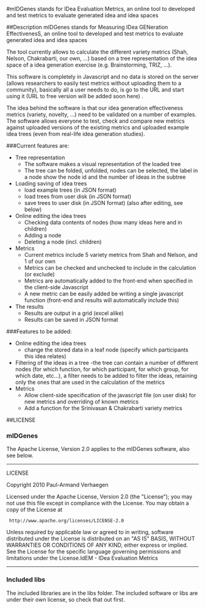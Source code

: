 
#mIDGenes stands for IDea Evaluation Metrics, an online tool to developed and test metrics to evaluate generated idea and idea spaces

##Description
mIDGenes stands for Measuring IDea GENeration EffectivenesS, an online tool to developed and test metrics to evaluate generated idea and idea spaces 

The tool currently allows to calculate the different variety metrics (Shah, Nelson, Chakrabarti, our own, ...) based on a tree representation of the idea space of a idea generation exercise (e.g. Brainstorming, TRIZ, ...).

This software is completely in Javascript and no data is stored on the server (allows researchers to easily test metrics without uploading them to a community), basically all a user needs to do, is go to the URL and start using it (URL to free version will be added soon here) .

The idea behind the software is that our idea generation effectiveness metrics (variety, novelty, ...) need to be validated on a number of examples. The software allows everyone to test, check and compare new metrics against uploaded versions of the existing metrics and uploaded example idea trees (even from real-life idea generation studies). 

 ###Current features are:
  + Tree representation
    - The software makes a visual representation of the loaded tree
    - The tree can be folded, unfolded, nodes can be selected, the label in a node show the node id and the number of ideas in the subtree
  + Loading saving of idea trees
    - load example trees (in JSON format)
    - load trees from user disk (in JSON format)
    - save trees to user disk (in JSON format) (also after editing, see below)
  + Online editing the idea trees
    - Checking data contents of nodes (how many ideas here and in children)
    - Adding a node
    - Deleting a node (incl. children)
  + Metrics
    - Current metrics include 5 variety metrics from Shah and Nelson, and 1 of our own
    - Metrics can be checked and unchecked to include in the calculation (or exclude)
    - Metrics are automatically added to the front-end when specified in the client-side Javascript
    - A new metric can be easily added be writing a single javascript function (front-end and results will automatically include this)
  + The results
    - Results are output in a grid (excel alike)
    - Results can be saved in JSON format

 ###Features to be added:
  + Online editing the idea trees
    - change the stored data in a leaf node (specify which participants this idea relates)
  + Filtering of the ideas in a tree
     -the tree can contain a number of different nodes (for which function, for which participant, for which group, for which date, etc...), a filter needs to be added to filter the ideas, retaining only the ones that are used in the calculation of the metrics
  + Metrics
    - Allow client-side specification of the javascript file (on user disk) for new metrics and overriding of known metrics
    - Add a function for the Srinivasan & Chakrabarti variety metrics

##LICENSE
### mIDGenes
The Apache License, Version 2.0 applies to the mIDGenes software, also see below. 

*******************************************************************************************************************************
LICENSE

   Copyright 2010 Paul-Armand Verhaegen

   Licensed under the Apache License, Version 2.0 (the "License");
   you may not use this file except in compliance with the License.
   You may obtain a copy of the License at

     http://www.apache.org/licenses/LICENSE-2.0

   Unless required by applicable law or agreed to in writing, software
   distributed under the License is distributed on an "AS IS" BASIS,
   WITHOUT WARRANTIES OR CONDITIONS OF ANY KIND, either express or implied.
   See the License for the specific language governing permissions and
   limitations under the License.IdEM - IDea Evaluation Metrics

*******************************************************************************************************************************

### Included libs
The included libraries are in the libs folder. The included software or libs are under their own license, so check that out first.


